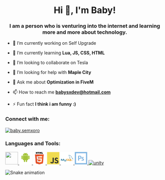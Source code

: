 <h1 align="center">Hi 👋, I'm Baby!</h1>
<h3 align="center">I am a person who is venturing into the internet and learning more and more about technology.</h3>

- 🔭 I’m currently working on Self Upgrade

- 🌱 I’m currently learning **Lua, JS, CSS, HTML**

- 👯 I’m looking to collaborate on Tesla

- 🤝 I’m looking for help with **Maple City**

- 💬 Ask me about **Optimization in FiveM**

- 📫 How to reach me **babysxdev@hotmail.com**

- ⚡ Fun fact **I think i am funny :)**

<h3 align="left">Connect with me:</h3>
<p align="left">
<a href="https://instagram.com/baby.semxoro" target="blank"><img align="center" src="https://raw.githubusercontent.com/rahuldkjain/github-profile-readme-generator/master/src/images/icons/Social/instagram.svg" alt="baby.semxoro" height="30" width="40" /></a>
</p>

<h3 align="left">Languages and Tools:</h3>
<p align="left"> <a href="https://developer.android.com" target="_blank"> <img src="https://upload.wikimedia.org/wikipedia/commons/thumb/c/cf/Lua-Logo.svg/1200px-Lua-Logo.svg.png" width="40" height="40"> <img src="https://raw.githubusercontent.com/devicons/devicon/master/icons/android/android-original-wordmark.svg" alt="android" width="40" height="40"/> </a> <a href="https://www.w3.org/html/" target="_blank"> <img src="https://raw.githubusercontent.com/devicons/devicon/master/icons/html5/html5-original-wordmark.svg" alt="html5" width="40" height="40"/> </a> <a href="https://developer.mozilla.org/en-US/docs/Web/JavaScript" target="_blank"> <img src="https://raw.githubusercontent.com/devicons/devicon/master/icons/javascript/javascript-original.svg" alt="javascript" width="40" height="40"/> </a> <a href="https://www.mysql.com/" target="_blank"> <img src="https://raw.githubusercontent.com/devicons/devicon/master/icons/mysql/mysql-original-wordmark.svg" alt="mysql" width="40" height="40"/> </a> <a href="https://www.photoshop.com/en" target="_blank"> <img src="https://raw.githubusercontent.com/devicons/devicon/master/icons/photoshop/photoshop-line.svg" alt="photoshop" width="40" height="40"/> </a> <a href="https://unity.com/" target="_blank"> <img src="https://www.vectorlogo.zone/logos/unity3d/unity3d-icon.svg" alt="unity" width="40" height="40"/> </a> </p>

![Snake animation](https://github.com/combo0001/combo0001/blob/output/github-contribution-grid-snake.svg)
